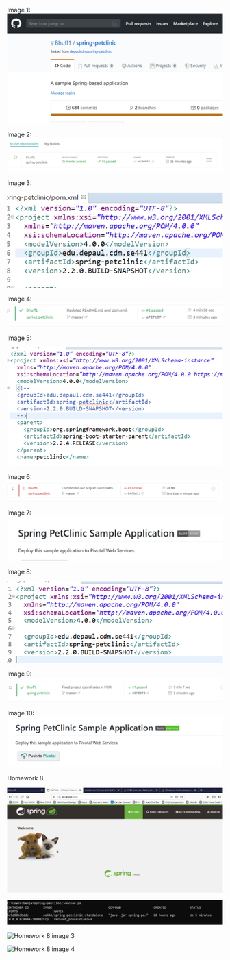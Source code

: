 Image 1:
![Screen Capture #1](figures/image1.PNG)

Image 2:
![Screen Capture #2](figures/image2.PNG)

Image 3:

![Screen Capture #3](figures/image3.PNG)

Image 4:
![Screen Capture #4](figures/image4.PNG)

Image 5:

![Screen Capture #5](figures/image5.PNG)

Image 6:
![Screen Capture #6](figures/image6.PNG)

Image 7:
![Screen Capture #7](figures/image7.PNG)

Image 8:

![Screen Capture #8](figures/image8.PNG)

Image 9:
![Screen Capture #9](figures/image9.PNG)

Image 10:
![Screen Capture #10](figures/image10.PNG)

Homework 8

![Homework 8 image 1](figures/SE441hw8image1.PNG)

![Homework 8 image 2](figures/SE441hw8image2.PNG)

![Homework 8 image 3](figures/SE441hw8image3.PNG)

![Homework 8 image 4](figures/SE441hw8image4.PNG)